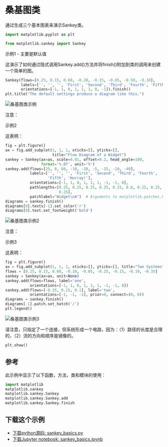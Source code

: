 # 桑基图类

通过生成三个基本图表来演示Sankey类。

```python
import matplotlib.pyplot as plt

from matplotlib.sankey import Sankey
```

示例1  - 主要是默认值

这演示了如何通过隐式调用Sankey.add()方法并将finish()附加到类的调用来创建一个简单的图。

```python
Sankey(flows=[0.25, 0.15, 0.60, -0.20, -0.15, -0.05, -0.50, -0.10],
       labels=['', '', '', 'First', 'Second', 'Third', 'Fourth', 'Fifth'],
       orientations=[-1, 1, 0, 1, 1, 1, 0, -1]).finish()
plt.title("The default settings produce a diagram like this.")
```

![桑基图类示例](https://matplotlib.org/_images/sphx_glr_sankey_basics_001.png)

注意：

示例2

这表明：

```python
fig = plt.figure()
ax = fig.add_subplot(1, 1, 1, xticks=[], yticks=[],
                     title="Flow Diagram of a Widget")
sankey = Sankey(ax=ax, scale=0.01, offset=0.2, head_angle=180,
                format='%.0f', unit='%')
sankey.add(flows=[25, 0, 60, -10, -20, -5, -15, -10, -40],
           labels=['', '', '', 'First', 'Second', 'Third', 'Fourth',
                   'Fifth', 'Hurray!'],
           orientations=[-1, 1, 0, 1, 1, 1, -1, -1, 0],
           pathlengths=[0.25, 0.25, 0.25, 0.25, 0.25, 0.6, 0.25, 0.25,
                        0.25],
           patchlabel="Widget\nA")  # Arguments to matplotlib.patches.PathPatch()
diagrams = sankey.finish()
diagrams[0].texts[-1].set_color('r')
diagrams[0].text.set_fontweight('bold')
```

![桑基图类示例2](https://matplotlib.org/_images/sphx_glr_sankey_basics_002.png)

注意：

示例3

这表明：

```python
fig = plt.figure()
ax = fig.add_subplot(1, 1, 1, xticks=[], yticks=[], title="Two Systems")
flows = [0.25, 0.15, 0.60, -0.10, -0.05, -0.25, -0.15, -0.10, -0.35]
sankey = Sankey(ax=ax, unit=None)
sankey.add(flows=flows, label='one',
           orientations=[-1, 1, 0, 1, 1, 1, -1, -1, 0])
sankey.add(flows=[-0.25, 0.15, 0.1], label='two',
           orientations=[-1, -1, -1], prior=0, connect=(0, 0))
diagrams = sankey.finish()
diagrams[-1].patch.set_hatch('/')
plt.legend()
```

![桑基图类示例3](https://matplotlib.org/_images/sphx_glr_sankey_basics_003.png)

请注意，只指定了一个连接，但系统形成一个电路，因为：（1）路径的长度是合理的，（2）流的方向和顺序是镜像的。

```python
plt.show()
```

## 参考

此示例中显示了以下函数，方法，类和模块的使用：

```python
import matplotlib
matplotlib.sankey
matplotlib.sankey.Sankey
matplotlib.sankey.Sankey.add
matplotlib.sankey.Sankey.finish
```

## 下载这个示例
            
- [下载python源码: sankey_basics.py](https://matplotlib.org/_downloads/sankey_basics.py)
- [下载Jupyter notebook: sankey_basics.ipynb](https://matplotlib.org/_downloads/sankey_basics.ipynb)
